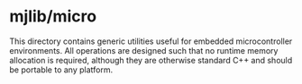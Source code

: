 # mjlib/micro #

This directory contains generic utilities useful for embedded
microcontroller environments.  All operations are designed such that
no runtime memory allocation is required, although they are otherwise
standard C++ and should be portable to any platform.
